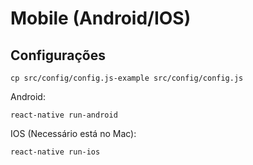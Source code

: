 # Mobile (Android/IOS)

## Configurações

```shell
cp src/config/config.js-example src/config/config.js
```

Android: 

```shell
react-native run-android
```

IOS (Necessário está no Mac): 

```shell
react-native run-ios
```
